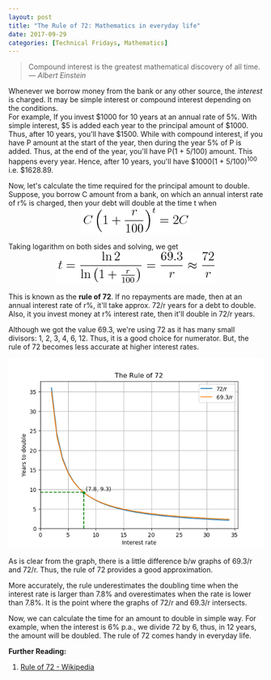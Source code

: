 ```yaml
---
layout: post
title: "The Rule of 72: Mathematics in everyday life"
date: 2017-09-29
categories: [Technical Fridays, Mathematics]
---
```


> Compound interest is the greatest mathematical discovery of all time.
> &mdash; <cite>Albert Einstein</cite>

Whenever we borrow money from the bank or any other source, the *interest* is charged. It may be simple interest or compound interest depending on the conditions.  
For example, If you invest $1000 for 10 years at an annual rate of 5%.
With simple interest, $5 is added each year to the principal amount of $1000. Thus, after 10 years, you'll have $1500.
While with compound interest, if you have P amount at the start of the year, then during the year 5% of P is added. Thus, at the end of the year, you'll have P(1 + 5/100) amount. This happens every year. Hence, after 10 years, you'll have $1000(1 + 5/100)<sup>100</sup> i.e. $1628.89.

Now, let's calculate the time required for the principal amount to double. Suppose, you borrow C amount from a bank, on which an annual interst rate of r% is charged, then your debt will double at the time t when 
<img src="/img/compound.png" style="display: block; margin: auto; width: auto; max-width: 100%;">  
Taking logarithm on both sides and solving, we get
<img src="/img/compound3.png" style="display: block; margin: auto; width: auto; max-width: 100%;">  
This is known as the **rule of 72**. If no repayments are made, then at an annual interest rate of r%, it'll take approx. 72/r years for a debt to double. Also, it you invest money at r% interest rate, then it'll double in 72/r years.

Although we got the value 69.3, we're using 72 as it has many small divisors: 1, 2, 3, 4, 6, 12. Thus, it is a good choice for numerator. But, the rule of 72 becomes less accurate at higher interest rates.

<img src="/img/interest.png" style="display: block; margin: auto; width: auto; max-width: 100%;">  

As is clear from the graph, there is a little difference b/w graphs of 69.3/r and 72/r. Thus, the rule of 72 provides a good approximation.

More accurately, the rule underestimates the doubling time when the interest rate is larger than 7.8% and overestimates when the rate is lower than 7.8%. It is the point where the graphs of 72/r and 69.3/r intersects.

Now, we can calculate the time for an amount to double in simple way. For example, when the interest is 6%  p.a., we divide 72 by 6, thus, in 12 years, the amount will be doubled. The rule of 72 comes handy in everyday life.

**Further Reading:**  
1. [Rule of 72 - Wikipedia](https://en.wikipedia.org/wiki/Rule_of_72)
